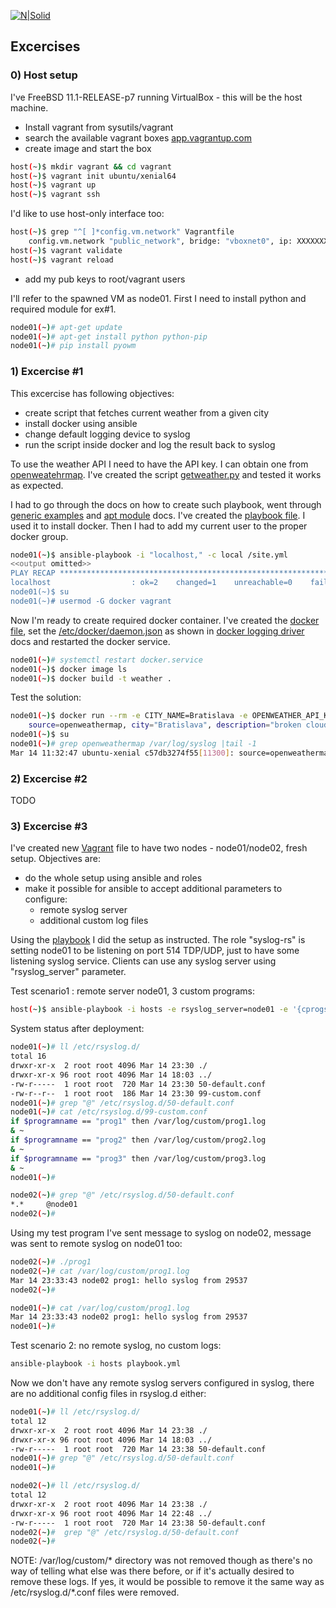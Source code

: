 [![N|Solid](https://cldup.com/dTxpPi9lDf.thumb.png)](https://nodesource.com/products/nsolid)
## Excercises
### 0) Host setup

I've FreeBSD 11.1-RELEASE-p7 running VirtualBox - this will be the host machine. 
  - Install vagrant from sysutils/vagrant
  - search the available vagrant boxes [app.vagrantup.com][vg1] 
  - create image and start the box
```sh
host(~)$ mkdir vagrant && cd vagrant
host(~)$ vagrant init ubuntu/xenial64
host(~)$ vagrant up
host(~)$ vagrant ssh
````
I'd like to use host-only interface too:
```sh
host(~)$ grep "^[ ]*config.vm.network" Vagrantfile
    config.vm.network "public_network", bridge: "vboxnet0", ip: XXXXXXXX
host(~)$ vagrant validate
host(~)$ vagrant reload
```
  - add my pub keys to root/vagrant users

I'll refer to the spawned VM as node01. First I need to install python and required module for ex#1. 
```sh
node01(~)# apt-get update
node01(~)# apt-get install python python-pip
node01(~)# pip install pyowm
```

### 1) Excercise #1
This excercise has following objectives:
- create script that fetches current weather from a given city
- install docker using ansible
- change default logging device to syslog
- run the script inside docker and log the result back to syslog

To use the weather API I need to have the API key. I can obtain one from [openweatehrmap][ow1]. I've created the script [getweather.py][gwpy] and tested it works as expected. 

I had to go through the docs on how to create such playbook, went through [generic examples][pb1] and [apt module][pb2] docs. I've created the [playbook file][pb3]. I used it to install docker. Then I had to add my current user to the proper docker group. 
```sh
node01(~)$ ansible-playbook -i "localhost," -c local /site.yml
<<output omitted>>
PLAY RECAP *********************************************************************
localhost                  : ok=2    changed=1    unreachable=0    failed=0
node01(~)$ su
node01(~)# usermod -G docker vagrant
```
Now I'm ready to create required docker container. I've created the [docker file][df1], set the [/etc/docker/daemon.json][df2] as shown in [docker logging driver][dl1] docs and restarted the docker service. 

```sh
node01(~)# systemctl restart docker.service
node01(~)$ docker image ls
node01(~)$ docker build -t weather .
```
Test the solution:
```sh
node01(~)$ docker run --rm -e CITY_NAME=Bratislava -e OPENWEATHER_API_KEY=xxxxxxxxx weather
    source=openweathermap, city="Bratislava", description="broken clouds", temp=8.88, humidity=57
node01(~)$ su
node01(~)# grep openweathermap /var/log/syslog |tail -1
Mar 14 11:32:47 ubuntu-xenial c57db3274f55[11300]: source=openweathermap, city="Bratislava", description="broken clouds", temp=8.88, humidity=57
```
### 2) Excercise #2
TODO

### 3) Excercise #3
I've created new [Vagrant][vf1] file to have two nodes - node01/node02, fresh setup. Objectives are:
- do the whole setup using ansible and roles
- make it possible for ansible to accept additional parameters to configure:
    - remote syslog server
    - additional custom log files

Using the [playbook][pb4] I did the setup as instructed. The role "syslog-rs" is setting node01 to be listening on port 514 TDP/UDP, just to have some listening syslog service. Clients can use any syslog server using "rsyslog_server" parameter. 

Test scenario1 : remote server node01, 3 custom programs:
```sh
host(~)$ ansible-playbook -i hosts -e rsyslog_server=node01 -e '{cprogs:[prog1,prog2,prog3]}' playbook.yml
```
System status after deployment: 
```sh
node01(~)# ll /etc/rsyslog.d/
total 16
drwxr-xr-x  2 root root 4096 Mar 14 23:30 ./
drwxr-xr-x 96 root root 4096 Mar 14 18:03 ../
-rw-r-----  1 root root  720 Mar 14 23:30 50-default.conf
-rw-r--r--  1 root root  186 Mar 14 23:30 99-custom.conf
node01(~)# grep "@" /etc/rsyslog.d/50-default.conf
node01(~)# cat /etc/rsyslog.d/99-custom.conf
if $programname == "prog1" then /var/log/custom/prog1.log
& ~
if $programname == "prog2" then /var/log/custom/prog2.log
& ~
if $programname == "prog3" then /var/log/custom/prog3.log
& ~
node01(~)#

node02(~)# grep "@" /etc/rsyslog.d/50-default.conf
*.*     @node01
node02(~)#
```
Using my test program I've sent message to syslog on node02, message was sent to remote syslog on node01 too:
```sh
node02(~)# ./prog1
node02(~)# cat /var/log/custom/prog1.log
Mar 14 23:33:43 node02 prog1: hello syslog from 29537
node02(~)#

node01(~)# cat /var/log/custom/prog1.log
Mar 14 23:33:43 node02 prog1: hello syslog from 29537
node01(~)#
```

Test scenario 2: no remote syslog, no custom logs:
```sh
ansible-playbook -i hosts playbook.yml
```

Now we don't have any remote syslog servers configured in syslog, there are no additional config files in rsyslog.d either:
```sh
node01(~)# ll /etc/rsyslog.d/
total 12
drwxr-xr-x  2 root root 4096 Mar 14 23:38 ./
drwxr-xr-x 96 root root 4096 Mar 14 18:03 ../
-rw-r-----  1 root root  720 Mar 14 23:38 50-default.conf
node01(~)# grep "@" /etc/rsyslog.d/50-default.conf
node01(~)#

node02(~)# ll /etc/rsyslog.d/
total 12
drwxr-xr-x  2 root root 4096 Mar 14 23:38 ./
drwxr-xr-x 96 root root 4096 Mar 14 22:48 ../
-rw-r-----  1 root root  720 Mar 14 23:38 50-default.conf
node02(~)#  grep "@" /etc/rsyslog.d/50-default.conf
node02(~)#
```

NOTE: /var/log/custom/* directory was not removed though as there's no way of telling what else was there before, or if it's actually desired to remove these logs. If yes, it would be possible to remove it the same way as /etc/rsyslog.d/*.conf files were removed. 

[vg1]: https://app.vagrantup.com/boxes/search?provider=virtualbox
[ow1]: http://openweathermap.org/appid
[gwpy]:https://github.com/martin-0/pnet/blob/master/exercise1/getweather.py
[pb1]: http://docs.ansible.com/ansible/latest/playbooks_intro.html#playbook-language-example
[pb2]: http://docs.ansible.com/ansible/latest/apt_module.html
[pb3]: https://github.com/martin-0/pnet/blob/master/exercise1/site.yml
[df1]: https://github.com/martin-0/pnet/blob/master/exercise1/Dockerfile
[df2]: https://github.com/martin-0/pnet/blob/master/exercise1/daemon.json
[dl1]: https://docs.docker.com/config/containers/logging/configure/#configure-the-default-logging-driver
[vf1]: https://github.com/martin-0/pnet/blob/master/exercise3/Vagrantfile
[pb4]: https://github.com/martin-0/pnet/blob/master/exercise3/playbook.yml


